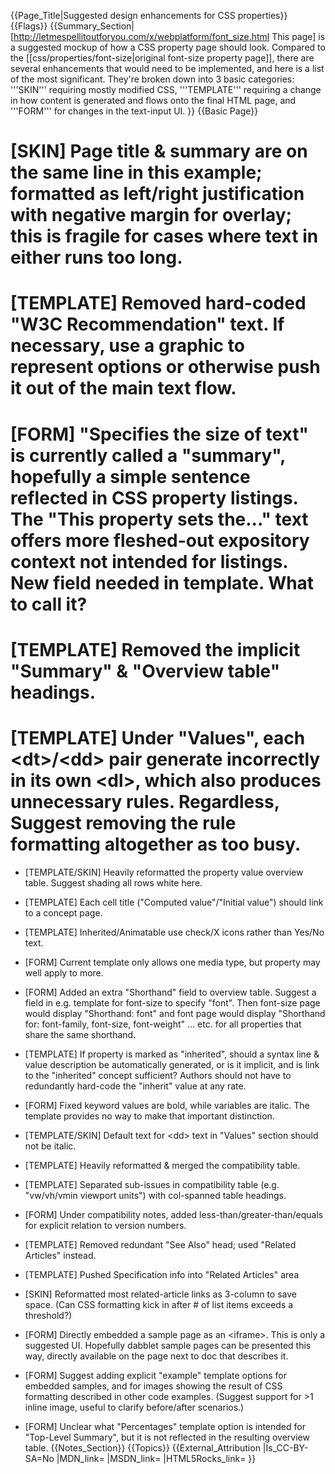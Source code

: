 {{Page_Title|Suggested design enhancements for CSS properties}}
{{Flags}}
{{Summary_Section|[http://letmespellitoutforyou.com/x/webplatform/font_size.html This page] is a suggested mockup of how a CSS property page should look.
Compared to the [[css/properties/font-size|original font-size property page]], there are several enhancements that would need to be implemented, and here is a list of the most significant. They're broken down into 3 basic categories: '''SKIN''' requiring mostly modified CSS, '''TEMPLATE''' requiring a change in how content is generated and flows onto the final HTML page, and '''FORM''' for changes in the text-input UI.
}}
{{Basic Page}}
# [SKIN] Page title & summary are on the same line in this example; formatted as left/right justification with negative margin for overlay; this is fragile for cases where text in either runs too long.
# [TEMPLATE] Removed hard-coded "W3C Recommendation" text. If necessary, use a graphic to represent options or otherwise push it out of the main text flow.
# [FORM] "Specifies the size of text" is currently called a "summary", hopefully a simple sentence reflected in CSS property listings.  The "This property sets the..." text offers more fleshed-out expository context not intended for listings. New field needed in template. What to call it?
# [TEMPLATE] Removed the implicit "Summary" & "Overview table" headings.
# [TEMPLATE] Under "Values", each &lt;dt&gt;/&lt;dd&gt; pair generate incorrectly in its own &lt;dl&gt;, which also produces unnecessary rules. Regardless, Suggest removing the rule formatting altogether as too busy.

* [TEMPLATE/SKIN] Heavily reformatted the property value overview table. Suggest shading all rows white here.

* [TEMPLATE] Each cell title ("Computed value"/"Initial value") should link to a concept page.

* [TEMPLATE] Inherited/Animatable use check/X icons rather than Yes/No text.

* [FORM] Current template only allows one media type, but property may well apply to more.

* [FORM] Added an extra "Shorthand" field to overview table. Suggest a field in e.g. template for font-size to specify "font". Then font-size page would display "Shorthand: font" and font page would display "Shorthand for: font-family, font-size, font-weight" ... etc. for all properties that share the same shorthand.

* [TEMPLATE] If property is marked as "inherited", should a syntax line & value description be automatically generated, or is it implicit, and is link to the "inherited" concept sufficient? Authors should not have to redundantly hard-code the "inherit" value at any rate.

* [FORM] Fixed keyword values are bold, while variables are italic. The template provides no way to make that important distinction.

* [TEMPLATE/SKIN] Default text for &lt;dd&gt; text in "Values" section should not be italic.

* [TEMPLATE] Heavily reformatted & merged the compatibility table.

* [TEMPLATE] Separated sub-issues in compatibility table (e.g. "vw/vh/vmin viewport units") with col-spanned table headings.

* [FORM] Under compatibility notes, added less-than/greater-than/equals for explicit relation to version numbers.

* [TEMPLATE] Removed redundant "See Also" head; used "Related Articles" instead. 

* [TEMPLATE] Pushed Specification info into "Related Articles" area

* [SKIN] Reformatted most related-article links as 3-column to save space. (Can CSS formatting kick in after # of list items exceeds a threshold?)

* [FORM] Directly embedded a sample page as an &lt;iframe&gt;. This is only a suggested UI. Hopefully dabblet sample pages can be presented this way, directly available on the page next to doc that describes it.

* [FORM] Suggest adding explicit "example" template options for embedded samples, and for images showing the result of CSS formatting described in other code examples. (Suggest support for >1 inline image, useful to clarify before/after scenarios.)

* [FORM] Unclear what "Percentages" template option is intended for "Top-Level Summary", but it is not reflected in the resulting overview table.
{{Notes_Section}}
{{Topics}}
{{External_Attribution
|Is_CC-BY-SA=No
|MDN_link=
|MSDN_link=
|HTML5Rocks_link=
}}